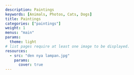 ```yaml
---
description: Paintings
keywords: [Animals, Photos, Cats, Dogs]
title: Paintings
categories: ["paintings"]
weight: 1
menus: "main"
params:
  theme: light
# list pages require at least one image to be displayed.
resources:
  - src: "den nya lampan.jpg"
    params:
      cover: true
---
```

